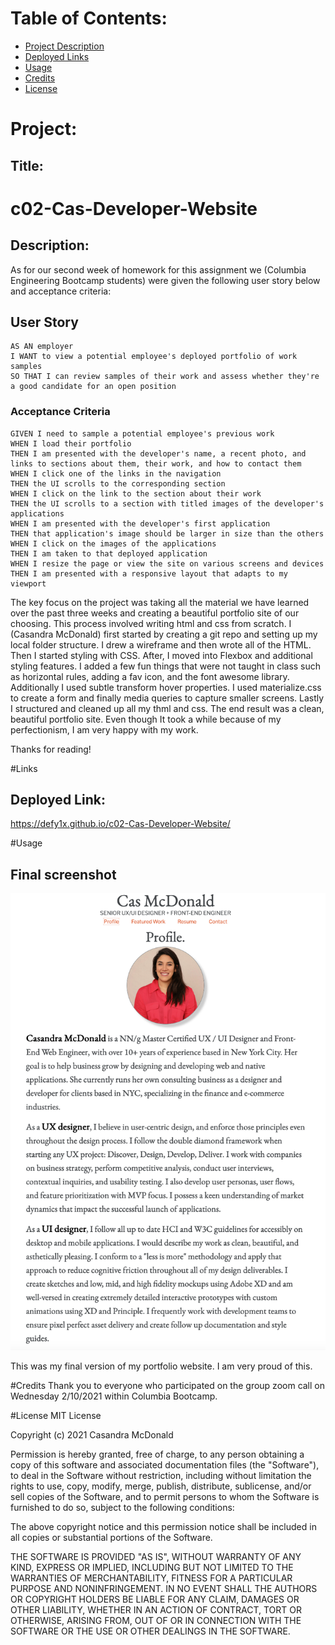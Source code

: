 # Table of Contents:
* [Project Description](#Project)
* [Deployed Links](#Links)
* [Usage](#Usage)
* [Credits](#Credits)
* [License](#License)

# Project:
## Title:
# c02-Cas-Developer-Website

## Description:
As for our second week of homework for this assignment we (Columbia Engineering Bootcamp students) were given the following user story below and acceptance criteria:

## User Story

```
AS AN employer
I WANT to view a potential employee's deployed portfolio of work samples
SO THAT I can review samples of their work and assess whether they're a good candidate for an open position
```

### Acceptance Criteria

```
GIVEN I need to sample a potential employee's previous work
WHEN I load their portfolio
THEN I am presented with the developer's name, a recent photo, and links to sections about them, their work, and how to contact them
WHEN I click one of the links in the navigation
THEN the UI scrolls to the corresponding section
WHEN I click on the link to the section about their work
THEN the UI scrolls to a section with titled images of the developer's applications
WHEN I am presented with the developer's first application
THEN that application's image should be larger in size than the others
WHEN I click on the images of the applications
THEN I am taken to that deployed application
WHEN I resize the page or view the site on various screens and devices
THEN I am presented with a responsive layout that adapts to my viewport
```

The key focus on the project was taking all the material we have learned over the past three weeks and creating a beautiful portfolio site of our choosing. This process involved writing html and css from scratch. I (Casandra McDonald) first started by creating a git repo and setting up my local folder structure. I drew a wireframe and then wrote all of the HTML. Then I started styling with CSS. After, I moved into Flexbox and additional styling features. I added a few fun things that were not taught in class such as horizontal rules, adding a fav icon, and the font awesome library. Additionally I used subtle transform hover properties. I used materialize.css to create a form and finally media queries to capture smaller screens. Lastly I structured and cleaned up all my thml and css. The end result was a clean, beautiful portfolio site. Even though It took a while because of my perfectionism, I am very happy with my work.

Thanks for reading!

#Links
## Deployed Link:
https://defy1x.github.io/c02-Cas-Developer-Website/

#Usage
## Final screenshot
![This is the final deployed screenshot of the homepage](requirements/screenshot.png)

This was my final version of my portfolio website. I am very proud of this.

#Credits
Thank you to everyone who participated on the group zoom call on Wednesday 2/10/2021 within Columbia Bootcamp.

#License
MIT License

Copyright (c) 2021 Casandra McDonald

Permission is hereby granted, free of charge, to any person obtaining a copy
of this software and associated documentation files (the "Software"), to deal
in the Software without restriction, including without limitation the rights
to use, copy, modify, merge, publish, distribute, sublicense, and/or sell
copies of the Software, and to permit persons to whom the Software is
furnished to do so, subject to the following conditions:

The above copyright notice and this permission notice shall be included in all
copies or substantial portions of the Software.

THE SOFTWARE IS PROVIDED "AS IS", WITHOUT WARRANTY OF ANY KIND, EXPRESS OR
IMPLIED, INCLUDING BUT NOT LIMITED TO THE WARRANTIES OF MERCHANTABILITY,
FITNESS FOR A PARTICULAR PURPOSE AND NONINFRINGEMENT. IN NO EVENT SHALL THE
AUTHORS OR COPYRIGHT HOLDERS BE LIABLE FOR ANY CLAIM, DAMAGES OR OTHER
LIABILITY, WHETHER IN AN ACTION OF CONTRACT, TORT OR OTHERWISE, ARISING FROM,
OUT OF OR IN CONNECTION WITH THE SOFTWARE OR THE USE OR OTHER DEALINGS IN THE
SOFTWARE.
